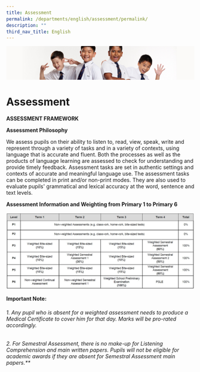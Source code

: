 ```yaml
---
title: Assessment
permalink: /departments/english/assessment/permalink/
description: ""
third_nav_title: English
---
```


![](/images/Sub-banner2.jpg)

Assessment
==========

**ASSESSMENT FRAMEWORK**

**Assessment Philosophy** 

We assess pupils on their ability to listen to, read, view, speak, write and represent through a variety of tasks and in a variety of contexts, using language that is accurate and fluent. Both the processes as well as the products of language learning are assessed to check for understanding and provide timely feedback. Assessment tasks are set in authentic settings and contexts of accurate and meaningful language use. The assessment tasks can be completed in print and/or non-print modes. They are also used to evaluate pupils' grammatical and lexical accuracy at the word, sentence and text levels.

  



**Assessment Information and Weighting from Primary 1 to Primary 6**

![](/images/Assessment%20Information.jpg)

**Important Note:**

###### 1.  Any pupil who is absent for a weighted assessment needs to produce a Medical Certificate to cover him for that day. Marks will be pro-rated accordingly.
###### 2.  For Semestral Assessment, there is no make-up for Listening Comprehension and main written papers. Pupils will not be eligible for academic awards if they are absent for Semestral Assessment main papers.**

